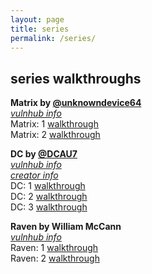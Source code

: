```yaml
---
layout: page
title: series
permalink: /series/
---
```


## series walkthroughs

**Matrix by [@unknowndevice64](https://twitter.com/@unknowndevice64)**<br>
*[vulnhub info](https://www.vulnhub.com/series/matrix,178/)<br>*
	Matrix: 1 [walkthrough](https://bzyo.github.io/matrix-1/)<br>
	Matrix: 2 [walkthrough](https://bzyo.github.io/matrix-2/)

**DC by [@DCAU7](https://twitter.com/@DCAU7)**<br>
*[vulnhub info](https://www.vulnhub.com/entry/dc-1-1,292/)<br>*
*[creator info](http://www.five86.com/)<br>*
	DC: 1 [walkthrough](https://bzyo.github.io/dc-1/)<br>
	DC: 2 [walkthrough](https://bzyo.github.io/dc-2/)<br>
	DC: 3 [walkthrough](https://bzyo.github.io/dc-3/)

**Raven by William McCann**<br>
*[vulnhub info](https://www.vulnhub.com/series/raven,176/)<br>*
	Raven: 1 [walkthrough](https://bzyo.github.io/raven-1/)<br>
	Raven: 2 [walkthrough](https://bzyo.github.io/raven-2/)